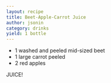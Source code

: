 ```yaml
---
layout: recipe
title: Beet-Apple-Carrot Juice
author: jsonin
category: drinks
yield: 1 bottle
---
```

* 1 washed and peeled mid-sized beet 
* 1 large carrot peeled
* 2 red apples

JUICE!
